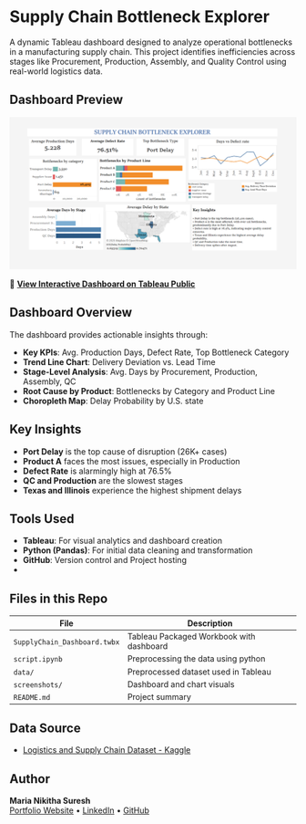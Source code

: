 # Supply Chain Bottleneck Explorer

A dynamic Tableau dashboard designed to analyze operational bottlenecks in a manufacturing supply chain. This project identifies inefficiencies across stages like Procurement, Production, Assembly, and Quality Control using real-world logistics data.

## Dashboard Preview

![Dashboard Screenshot](screenshots/supply_chain_dashboard.png)

🔗 **[View Interactive Dashboard on Tableau Public](https://public.tableau.com/app/profile/maria.nikitha.suresh/viz/Book1_17485785997010/Dashboard22)**


## Dashboard Overview

The dashboard provides actionable insights through:

- **Key KPIs**: Avg. Production Days, Defect Rate, Top Bottleneck Category  
- **Trend Line Chart**: Delivery Deviation vs. Lead Time  
- **Stage-Level Analysis**: Avg. Days by Procurement, Production, Assembly, QC  
- **Root Cause by Product**: Bottlenecks by Category and Product Line  
- **Choropleth Map**: Delay Probability by U.S. state  

## Key Insights

- **Port Delay** is the top cause of disruption (26K+ cases)
- **Product A** faces the most issues, especially in Production
- **Defect Rate** is alarmingly high at 76.5%
- **QC and Production** are the slowest stages
- **Texas and Illinois** experience the highest shipment delays

## Tools Used

- **Tableau**: For visual analytics and dashboard creation  
- **Python (Pandas)**: For initial data cleaning and transformation  
- **GitHub**: Version control and Project hosting
- 
## Files in this Repo

| File                          | Description                                 |
|-------------------------------|---------------------------------------------|
| `SupplyChain_Dashboard.twbx`  | Tableau Packaged Workbook with dashboard    |
| `script.ipynb`                | Preprocessing the data using python         |
| `data/`                       | Preprocessed dataset used in Tableau        |
| `screenshots/`                | Dashboard and chart visuals                 |
| `README.md`                   | Project summary                             |

## Data Source

- [Logistics and Supply Chain Dataset - Kaggle](https://www.kaggle.com/datasets/datasetengineer/logistics-and-supply-chain-dataset)


## Author

**Maria Nikitha Suresh**  
[Portfolio Website](https://maria-nikitha-suresh.web.app/) • [LinkedIn](https://linkedin.com/in/maria-nikitha-588994242) • [GitHub](https://github.com/marianikitha01)

